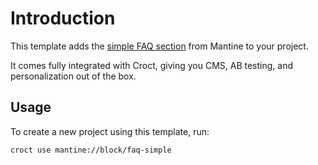 # Introduction

This template adds the [simple FAQ section](https://ui.mantine.dev/category/faq/?utm_source=croct#faq-simple) from Mantine to your project.

It comes fully integrated with Croct, giving you CMS, AB testing, and personalization out of the box.

## Usage

To create a new project using this template, run:

```croct-cmd
croct use mantine://block/faq-simple
```
